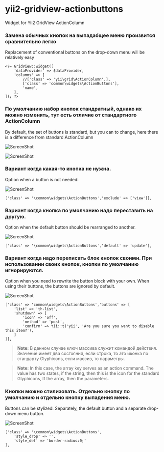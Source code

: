 # yii2-gridview-actionbuttons
Widget for Yii2 GridView ActionColumn

### Замена обычных кнопок на выпадабщее меню произвится сравнительно легко 

Replacement of conventional buttons on the drop-down menu will be relatively easy
```$xslt
<?= GridView::widget([
    'dataProvider' => $dataProvider,
    'columns' => [
        //['class' => 'yii\grid\ActionColumn',],
        ['class' => 'common\widgets\ActionButtons'],
        'name',
    ],
]); ?>
```

### По умолчанию набор кнопок стандратный, однако их можно изменять, тут есть отличие от стандартного ActionColumn

By default, the set of buttons is standard, but you can to change, here there is a difference from standard ActionColumn

![ScreenShot](https://raw.github.com/ekilei/yii2-viewgrid-actionbuttons/master/docfiles/1.png)

![ScreenShot](https://raw.github.com/ekilei/yii2-viewgrid-actionbuttons/master/docfiles/2.png)


### Вариант когда какая-то кнопка не нужна.

Option when a button is not needed.

![ScreenShot](https://raw.github.com/ekilei/yii2-viewgrid-actionbuttons/master/docfiles/3.png)
```$xslt
['class' => '\common\widgets\ActionButtons','exclude' => ['view']],
```


### Вариант когда кнопка по умолчанию надо переставить на другую.

Option when the default button should be rearranged to another.

![ScreenShot](https://raw.github.com/ekilei/yii2-viewgrid-actionbuttons/master/docfiles/4.png)
```$xslt
['class' => '\common\widgets\ActionButtons','default' => 'update'],
```


### Вариант когда надо переписать блок кнопок своими. При использовании своих кнопок, кнопки по умолчанию игнорируются.

Option when you need to rewrite the button block with your own. When using their buttons, the buttons are ignored by default.

![ScreenShot](https://raw.github.com/ekilei/yii2-viewgrid-actionbuttons/master/docfiles/5.png)
```$xslt
['class' => 'common\widgets\ActionButtons','buttons' => [
    'list' => 'th-list',
    'shutdown' => [
        'icon' => 'off',
        'method' => 'post',
        'confirm' => Yii::t('yii', 'Are you sure you want to disable this item?'),
    ]
]],
```
> **Note:** В данном случае ключ массива служит командой действия.
Значение имеет два состояния, если строка, то это иконка по стандарту Glyphicons,
если массив, то параметры.

> **Note:** In this case, the array key serves as an action command.
The value has two states, if the string, then this is the icon for the standard Glyphicons,
If the array, then the parameters.


### Кнопки можно стилизовать. Отдельно кнопку по умолчанию и отдельно кнопку выпадения меню.

Buttons can be stylized. Separately, the default button and a separate drop-down menu button. 

![ScreenShot](https://raw.github.com/ekilei/yii2-viewgrid-actionbuttons/master/docfiles/6.png)
```$xslt
['class' => '\common\widgets\ActionButtons',
    'style_drop' => '',
    'style_def' => 'border-radius:0;'
],
```
 